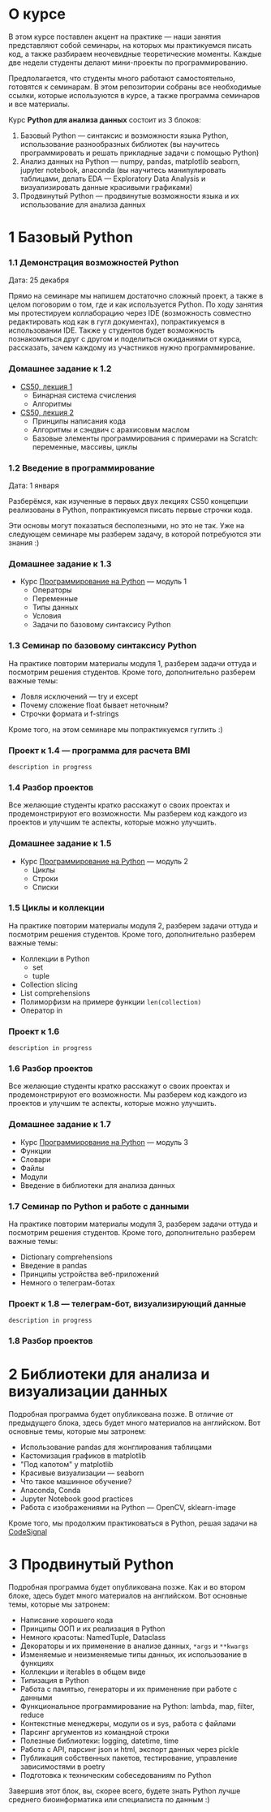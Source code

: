 # О курсе

В этом курсе поставлен акцент на практике — наши занятия представляют собой семинары, на которых мы практикуемся писать код, а также разбираем неочевидные теоретические моменты. Каждые две недели студенты делают мини-проекты по программированию.

Предполагается, что студенты много работают самостоятельно, готовятся к семинарам. В этом репозитории собраны все необходимые ссылки, которые используются в курсе, а также программа семинаров и все материалы.

Курс **Python для анализа данных** состоит из 3 блоков:

1) Базовый Python — синтаксис и возможности языка Python, использование разнообразных библиотек (вы научитесь программировать и решать прикладные задачи с помощью Python)
2) Анализ данных на Python — numpy, pandas, matplotlib seaborn, jupyter notebook, anaconda (вы научитесь манипулировать таблицами, делать EDA — Exploratory Data Analysis и визуализировать данные красивыми графиками)
3) Продвинутый Python — продвинутые возможности языка и их использование для анализа данных

# 1 Базовый Python

### 1.1 Демонстрация возможностей Python

Дата: 25 декабря

Прямо на семинаре мы напишем достаточно сложный проект, а также в целом поговорим о том, где и как используется Python. По ходу занятия мы протестируем коллаборацию через IDE (возможность совместно редактировать код как в гугл документах), попрактикуемся в использовании IDE. Также у студентов будет возможность познакомиться друг с другом и поделиться ожиданиями от курса, рассказать, зачем каждому из участников нужно программирование.

### Домашнее задание к 1.2

- [CS50, лекция 1](https://javarush.com/quests/lectures/questharvardcs50.level00.lecture02)
  - Бинарная система счисления
  - Алгоритмы
- [CS50, лекция 2](https://javarush.com/quests/lectures/questharvardcs50.level00.lecture05)
  - Принципы написания кода
  - Алгоритмы и сэндвич с арахисовым маслом
  - Базовые элементы программирования с примерами на Scratch: переменные, массивы, циклы

### 1.2 Введение в программирование

Дата: 1 января

Разберёмся, как изученные в первых двух лекциях CS50 концепции реализованы в Python, попрактикуемся писать первые строчки кода.

Эти основы могут показаться бесполезными, но это не так. Уже на следующем семинаре мы разберем задачу, в которой потребуются эти знания :)

### Домашнее задание к 1.3

- Курс [Программирование на Python](https://stepik.org/course/67/syllabus) — модуль 1
  - Операторы
  - Переменные
  - Типы данных
  - Условия
  - Задачи по базовому синтаксису Python

### 1.3 Семинар по базовому синтаксису Python

На практике повторим материалы модуля 1, разберем задачи оттуда и посмотрим решения студентов. Кроме того, дополнительно разберем важные темы:

- Ловля исключений — try и except
- Почему сложение float бывает неточным?
- Строчки формата и f-strings

Кроме того, на этом семинаре мы попрактикуемся гуглить :)

### Проект к 1.4 — программа для расчета BMI

`description in progress`

### 1.4 Разбор проектов

Все желающие студенты кратко расскажут о своих проектах и продемонстрируют его возможности. Мы разберем код каждого из проектов и улучшим те аспекты, которые можно улучшить.

### Домашнее задание к 1.5

- Курс [Программирование на Python](https://stepik.org/course/67/syllabus) — модуль 2
  - Циклы
  - Строки
  - Списки

### 1.5 Циклы и коллекции

На практике повторим материалы модуля 2, разберем задачи оттуда и посмотрим решения студентов. Кроме того, дополнительно разберем важные темы:

- Коллекции в Python
  - set
  - tuple
- Collection slicing
- List comprehensions
- Полиморфизм на примере функции `len(collection)`
- Оператор in

### Проект к 1.6

`description in progress`

### 1.6 Разбор проектов

Все желающие студенты кратко расскажут о своих проектах и продемонстрируют его возможности. Мы разберем код каждого из проектов и улучшим те аспекты, которые можно улучшить.

### Домашнее задание к 1.7

- Курс [Программирование на Python](https://stepik.org/course/67/syllabus) — модуль 3
- Функции
- Словари
- Файлы
- Модули
- Введение в библиотеки для анализа данных

### 1.7 Семинар по Python и работе с данными

На практике повторим материалы модуля 3, разберем задачи оттуда и посмотрим решения студентов. Кроме того, дополнительно разберем важные темы:

- Dictionary comprehensions
- Введение в pandas
- Принципы устройства веб-приложений
- Немного о телеграм-ботах

### Проект к 1.8 — телеграм-бот, визуализирующий данные

`description in progress`

### 1.8 Разбор проектов

# 2 Библиотеки для анализа и визуализации данных

Подробная программа будет опубликована позже. В отличие от предыдущего блока, здесь будет много материалов на английском. Вот основные темы, которые мы затронем:

- Использование pandas для жонглирования таблицами
- Кастомизация графиков в matplotlib
- "Под капотом" у matplotlib
- Красивые визуализации — seaborn
- Что такое машинное обучение?
- Anaconda, Conda
- Jupyter Notebook good practices
- Работа с изображениями на Python — OpenCV, sklearn-image

Кроме того, мы продолжим практиковаться в Python, решая задачи на [CodeSignal](https://app.codesignal.com/arcade)

# 3 Продвинутый Python

Подробная программа будет опубликована позже. Как и во втором блоке, здесь будет много материалов на английском. Вот основные темы, которые мы затронем:

- Написание хорошего кода
- Принципы ООП и их реализация в Python
- Немного красоты: NamedTuple, Dataclass
- Декораторы и их применение в анализе данных, `*args` и `**kwargs`
- Изменяемые и неизменяемые типы данных, их использование в функциях
- Коллекции и iterables в общем виде
- Типизация в Python
- Работа с памятью, генераторы и их применение при работе с данными
- Функциональное программирование на Python: lambda, map, filter, reduce
- Контекстные менеджеры, модули os и sys, работа с файлами
- Парсинг аргументов из командной строки
- Полезные библиотеки: logging, datetime, time
- Работа с API, парсинг json и html, экспорт данных через pickle
- Публикация собственных пакетов, тестирование, управление зависимостями в poetry
- Подготовка к техническим собеседованиям по Python

Завершив этот блок, вы, скорее всего, будете знать Python лучше среднего биоинформатика или специалиста по данным :)
